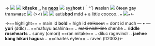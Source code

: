 -> ![](https://media.discordapp.net/attachments/1012559729106624564/1052697729098322040/image0.jpg)
![](https://tomomi.neocities.org/pixeles2/301.gif) **kōsuke** [..](https://rentry.co/kosunouns) he **[neos](https://rentry.co/kosunouns)** ![](https://pixelbank.neocities.org/decome/plants/5a74912d.gif) s[ys](https://rentry.co/carnival-happy)**host**  (｀^´)
**w**asian ![](https://media.discordapp.net/attachments/1011038984052428830/1043285358906966056/IMG_7740.gif) 8~~teen~~ g**a**y tr**a**n~~sm~~**a**sc ![](https://media.discordapp.net/attachments/1011038984052428830/1052068601072468028/IMG_8440.gif) (><)
[![](https://pixelbank.neocities.org/emoticons/faces/abae69aa.gif)](https://rentry.co/kou-suke) ![](https://pixelbank.neocities.org/decome/crowns/2d0014c3.gif) autis**bpd** mdd + a little coocoo..
`★` ![](https://pixelbank.neocities.org/dividers/image111.png)`★`<-

->==highlight== = main id
**bold** = high id
~~strikeout~~ = dont id much
— • —
**yuri** (ddlc) .. ==mafuyu asahina== .. ~~maki nishikino~~
shenhe .. **riddle rosehearts** .. sunny (omori)
==ran mitake== .. diluc ragnvindr .. **jaehee kang**
**hikari hagura** .. ==charles eyler== .. raven (tt2003)<-